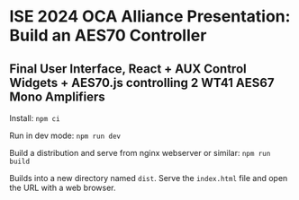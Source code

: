 # ISE 2024 OCA Alliance Presentation: Build an AES70 Controller

## Final User Interface, React + AUX Control Widgets + AES70.js controlling 2 WT41 AES67 Mono Amplifiers

Install: `npm ci`

Run in dev mode: `npm run dev`

Build a distribution and serve from nginx webserver or similar: `npm run build`

Builds into a new directory named `dist`. Serve the `index.html` file and open the URL with a web browser.

